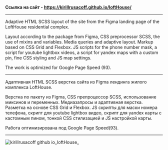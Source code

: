 <b>Ссылка на сайт - https://kirillrusacoff.github.io/loftHouse/ </b>

********************
Adaptive HTML SCSS layout of the site from the Figma landing page of the LoftHouse residential complex.

Layout according to the package from Figma, CSS preprocessor SCSS, the use of mixins and variables. Media queries and adaptive layout. Markup based on CSS Grid and Flexbox. JS scripts for the phone number mask, a script for youtube lightbox videos, a script for yandex maps with a custom pin, fine CSS styling and JS map settings.

The work is optimized for Google Page Speed (93).

********************

Адаптивная HTML SCSS верстка сайта из Figma лендинга жилого комплекса LoftHouse.

Верстка по пакету из Figma, CSS препроцессор SCSS, использование миксинов и переменных. Медиазапросы и адаптивная верстка. Разметка на основе CSS Grid и Flexbox. JS скрипты для маски номера телефона, скрипт для youtube lightbox видео, скрипт для yandex карты с кастомным пином, тонкой CSS стилизацией и JS настройкой карты.

Работа оптимизирована под  Google Page Speed(93).

********************

![kirillrusacoff github io_loftHouse_](https://github.com/KirillRusacoff/loftHouse/assets/121468262/74771277-c5d8-4ae0-a641-017a01d0bf91)
